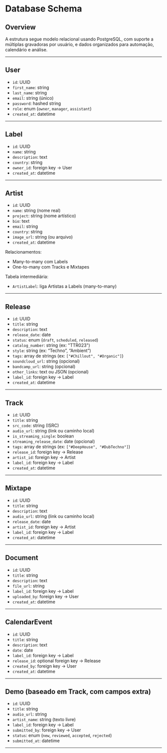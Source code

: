 # Database Schema

## Overview

A estrutura segue modelo relacional usando PostgreSQL, com suporte a múltiplas gravadoras por usuário, e dados organizados para automação, calendário e análise.

---

## User

- `id`: UUID
- `first_name`: string
- `last_name`: string
- `email`: string (único)
- `password`: hashed string
- `role`: enum (`owner`, `manager`, `assistant`)
- `created_at`: datetime

---

## Label

- `id`: UUID
- `name`: string
- `description`: text
- `country`: string
- `owner_id`: foreign key → User
- `created_at`: datetime

---

## Artist

- `id`: UUID
- `name`: string (nome real)
- `project`: string (nome artístico)
- `bio`: text
- `email`: string
- `country`: string
- `image_url`: string (ou arquivo)
- `created_at`: datetime

Relacionamentos:
- Many-to-many com Labels
- One-to-many com Tracks e Mixtapes

Tabela intermediária:
- `ArtistLabel`: liga Artistas a Labels (many-to-many)

---

## Release

- `id`: UUID
- `title`: string
- `description`: text
- `release_date`: date
- `status`: enum (`draft`, `scheduled`, `released`)
- `catalog_number`: string (ex: "TTR023")
- `style`: string (ex: “Techno”, “Ambient”)
- `tags`: array de strings (ex: `["#Chillout", "#Organic"]`)
- `soundcloud_url`: string (opcional)
- `bandcamp_url`: string (opcional)
- `other_links`: text ou JSON (opcional)
- `label_id`: foreign key → Label
- `created_at`: datetime

---

## Track

- `id`: UUID
- `title`: string
- `src_code`: string (ISRC)
- `audio_url`: string (link ou caminho local)
- `is_streaming_single`: boolean
- `streaming_release_date`: date (opcional)
- `tags`: array de strings (ex: `["#DeepHouse", "#DubTechno"]`)
- `release_id`: foreign key → Release
- `artist_id`: foreign key → Artist
- `label_id`: foreign key → Label
- `created_at`: datetime

---

## Mixtape

- `id`: UUID
- `title`: string
- `description`: text
- `audio_url`: string (link ou caminho local)
- `release_date`: date
- `artist_id`: foreign key → Artist
- `label_id`: foreign key → Label
- `created_at`: datetime

---

## Document

- `id`: UUID
- `title`: string
- `description`: text
- `file_url`: string
- `label_id`: foreign key → Label
- `uploaded_by`: foreign key → User
- `created_at`: datetime

---

## CalendarEvent

- `id`: UUID
- `title`: string
- `description`: text
- `date`: date
- `label_id`: foreign key → Label
- `release_id`: optional foreign key → Release
- `created_by`: foreign key → User
- `created_at`: datetime

---

## Demo (baseado em Track, com campos extra)

- `id`: UUID
- `title`: string
- `audio_url`: string
- `artist_name`: string (texto livre)
- `label_id`: foreign key → Label
- `submitted_by`: foreign key → User
- `status`: enum (`new`, `reviewed`, `accepted`, `rejected`)
- `submitted_at`: datetime

---
